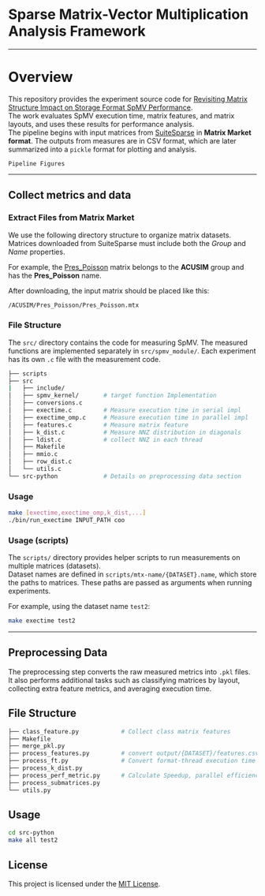 # Sparse Matrix-Vector Multiplication Analysis Framework
---
# Overview

This repository provides the experiment source code for [Revisiting Matrix Structure Impact on Storage Format SpMV Performance](#).  
The work evaluates SpMV execution time, matrix features, and matrix layouts, and uses these results for performance analysis.  
The pipeline begins with input matrices from [SuiteSparse](https://sparse.tamu.edu/) in **Matrix Market format**. The outputs from measures are in CSV format, which are later summarized into a `pickle` format for plotting and analysis.


```
Pipeline Figures
```
---
## Collect metrics and data
### Extract Files from Matrix Market
We use the following directory structure to organize matrix datasets.  
Matrices downloaded from SuiteSparse must include both the *Group* and *Name* properties.  

For example, the [Pres_Poisson](https://sparse.tamu.edu/ACUSIM/Pres_Poisson) matrix belongs to the **ACUSIM** group and has the **Pres_Poisson** name.  

After downloading, the input matrix should be placed like this:  
```bash
/ACUSIM/Pres_Poisson/Pres_Poisson.mtx
```

### File Structure
The `src/` directory contains the code for measuring SpMV.  The measured functions are implemented separately in `src/spmv_module/`.  Each experiment has its own `.c` file with the measurement code.  
```bash
├── scripts
├── src
|   ├── include/
│   ├── spmv_kernel/       # target function Implementation 
│   ├── conversions.c
│   ├── exectime.c         # Measure execution time in serial impl
│   ├── exectime_omp.c     # Measure execution time in parallel impl
│   ├── features.c         # Measure matrix feature
│   ├── k_dist.c           # Measure NNZ distribution in diagonals
│   ├── ldist.c            # collect NNZ in each thread
│   ├── Makefile
│   ├── mmio.c
│   ├── row_dist.c
│   └── utils.c
└── src-python             # Details on preprocessing data section
```

### Usage 
```bash
make [exectime,exectime_omp,k_dist,...]
./bin/run_exectime INPUT_PATH coo
```

### Usage (scripts)
The `scripts/` directory provides helper scripts to run measurements on multiple matrices (datasets).  
Dataset names are defined in `scripts/mtx-name/{DATASET}.name`, which store the paths to matrices. These paths are passed as arguments when running experiments.  

For example, using the dataset name `test2`:  
```bash
make exectime test2
```


---
## Preprocessing Data
The preprocessing step converts the raw measured metrics into `.pkl` files.  
It also performs additional tasks such as classifying matrices by layout, collecting extra feature metrics, and averaging execution time.  

## File Structure
```bash
├── class_feature.py            # Collect class matrix features 
├── Makefile
├── merge_pkl.py
├── process_features.py         # convert output/{DATASET}/features.csv
├── process_ft.py               # Convert format-thread execution time
├── process_k_dist.py           
├── process_perf_metric.py      # Calculate Speedup, parallel efficiency, ...
├── process_submatrices.py       
└── utils.py
```

## Usage
```bash
cd src-python
make all test2
```


## License
This project is licensed under the [MIT License](./LICENSE).
